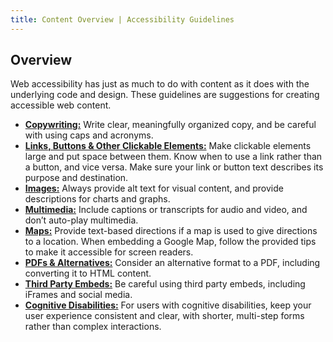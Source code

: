 ```yaml
---
title: Content Overview | Accessibility Guidelines
---
```

## Overview

Web accessibility has just as much to do with content as it does with the underlying code and design. These guidelines are suggestions for creating accessible web content.

* **[Copywriting:](copywriting)** Write clear, meaningfully organized copy, and be careful with using caps and acronyms.
* **[Links, Buttons & Other Clickable Elements:](buttons)** Make clickable elements large and put space between them. Know when to use a link rather than a button, and vice versa. Make sure your link or button text describes its purpose and destination.
* **[Images:](images)** Always provide alt text for visual content, and provide descriptions for charts and graphs.
* **[Multimedia:](audio-video)** Include captions or transcripts for audio and video, and don’t auto-play multimedia.
* **[Maps:](maps)** Provide text-based directions if a map is used to give directions to a location. When embedding a Google Map, follow the provided tips to make it accessible for screen readers.
* **[PDFs & Alternatives:](pdfs)** Consider an alternative format to a PDF, including converting it to HTML content.
* **[Third Party Embeds:](third-party)** Be careful using third party embeds, including iFrames and social media.
* **[Cognitive Disabilities:](cognitive)** For users with cognitive disabilities, keep your user experience consistent and clear, with shorter, multi-step forms rather than complex interactions.
